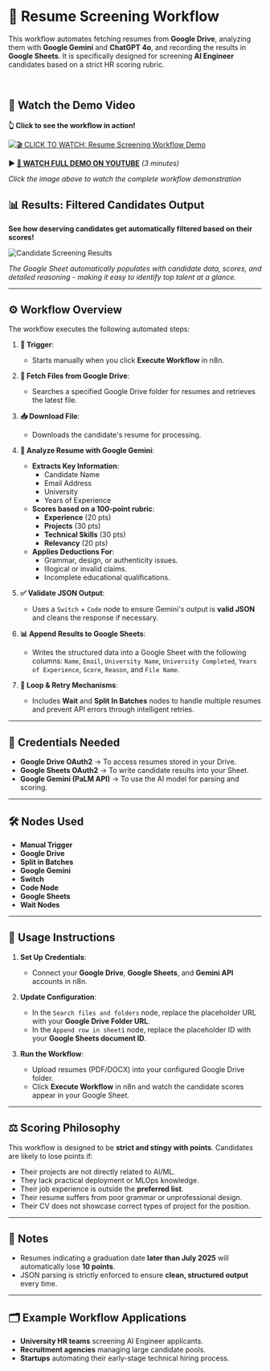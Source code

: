 # 📄 Resume Screening Workflow 

This workflow automates fetching resumes from **Google Drive**, analyzing them with **Google Gemini** and **ChatGPT 4o**, and recording the results in **Google Sheets**. It is specifically designed for screening **AI Engineer** candidates based on a strict HR scoring rubric.

<br>

## 🎥 Watch the Demo Video

**👆 Click to see the workflow in action!**

[![🎬 CLICK TO WATCH: Resume Screening Workflow Demo](https://drive.google.com/uc?export=view&id=1HhEIx13JS3q4pi79Jc3XwqSc51qS7Do4)](https://www.youtube.com/watch?v=1QE4AMowVls)

**▶️ [🎥 WATCH FULL DEMO ON YOUTUBE](https://www.youtube.com/watch?v=1QE4AMowVls)** *(3 minutes)*

*Click the image above to watch the complete workflow demonstration*

## 📊 Results: Filtered Candidates Output

**See how deserving candidates get automatically filtered based on their scores!**

![Candidate Screening Results](https://drive.google.com/uc?export=view&id=1lrt4ortJM7xM-N9VQbIduQeO943rt0-K)

*The Google Sheet automatically populates with candidate data, scores, and detailed reasoning - making it easy to identify top talent at a glance.*

-----

## ⚙️ Workflow Overview

The workflow executes the following automated steps:

1. **🚀 Trigger**:
   - Starts manually when you click **Execute Workflow** in n8n.

2. **📂 Fetch Files from Google Drive**:
   - Searches a specified Google Drive folder for resumes and retrieves the latest file.

3. **📥 Download File**:
   - Downloads the candidate's resume for processing.

4. **🧠 Analyze Resume with Google Gemini**:
   - **Extracts Key Information**:
     - Candidate Name
     - Email Address
     - University
     - Years of Experience
   - **Scores based on a 100-point rubric**:
     - **Experience** (20 pts)
     - **Projects** (30 pts)
     - **Technical Skills** (30 pts)
     - **Relevancy** (20 pts)
   - **Applies Deductions For**:
     - Grammar, design, or authenticity issues.
     - Illogical or invalid claims.
     - Incomplete educational qualifications.

5. **✅ Validate JSON Output**:
   - Uses a `Switch` + `Code` node to ensure Gemini's output is **valid JSON** and cleans the response if necessary.

6. **📊 Append Results to Google Sheets**:
   - Writes the structured data into a Google Sheet with the following columns: `Name`, `Email`, `University Name`, `University Completed`, `Years of Experience`, `Score`, `Reason`, and `File Name`.

7. **🔄 Loop & Retry Mechanisms**:
   - Includes **Wait** and **Split In Batches** nodes to handle multiple resumes and prevent API errors through intelligent retries.

-----

## 🔑 Credentials Needed

- **Google Drive OAuth2** → To access resumes stored in your Drive.
- **Google Sheets OAuth2** → To write candidate results into your Sheet.
- **Google Gemini (PaLM API)** → To use the AI model for parsing and scoring.

-----

## 🛠️ Nodes Used

- **Manual Trigger**
- **Google Drive**
- **Split in Batches**
- **Google Gemini**
- **Switch**
- **Code Node**
- **Google Sheets**
- **Wait Nodes**

-----

## 🚀 Usage Instructions

1. **Set Up Credentials**:
   - Connect your **Google Drive**, **Google Sheets**, and **Gemini API** accounts in n8n.

2. **Update Configuration**:
   - In the `Search files and folders` node, replace the placeholder URL with your **Google Drive Folder URL**.
   - In the `Append row in sheet1` node, replace the placeholder ID with your **Google Sheets document ID**.

3. **Run the Workflow**:
   - Upload resumes (PDF/DOCX) into your configured Google Drive folder.
   - Click **Execute Workflow** in n8n and watch the candidate scores appear in your Google Sheet.

-----

## ⚖️ Scoring Philosophy

This workflow is designed to be **strict and stingy with points**. Candidates are likely to lose points if:

- Their projects are not directly related to AI/ML.
- They lack practical deployment or MLOps knowledge.
- Their job experience is outside the **preferred list**.
- Their resume suffers from poor grammar or unprofessional design.
- Their CV does not showcase correct types of project for the position.

-----

## 📌 Notes

- Resumes indicating a graduation date **later than July 2025** will automatically lose **10 points**.
- JSON parsing is strictly enforced to ensure **clean, structured output** every time.

-----

## 🗂️ Example Workflow Applications

- **University HR teams** screening AI Engineer applicants.
- **Recruitment agencies** managing large candidate pools.
- **Startups** automating their early-stage technical hiring process.
